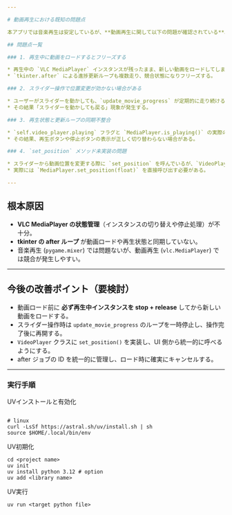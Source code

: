 ```yaml
---

# 動画再生における既知の問題点

本アプリでは音楽再生は安定しているが、**動画再生に関して以下の問題が確認されている**。

## 問題点一覧

### 1. 再生中に動画をロードするとフリーズする

* 再生中の `VLC MediaPlayer` インスタンスが残ったまま、新しい動画をロードしてしまう。
* `tkinter.after` による進捗更新ループも複数走り、競合状態になりフリーズする。

### 2. スライダー操作で位置変更が効かない場合がある

* ユーザーがスライダーを動かしても、`update_movie_progress` が定期的に走り続けるため、設定した位置が即座に上書きされる。
* その結果「スライダーを動かしても戻る」現象が発生する。

### 3. 再生状態と更新ループの同期不整合

* `self.video_player.playing` フラグと `MediaPlayer.is_playing()` の実際の状態がずれることがある。
* その結果、再生ボタンや停止ボタンの表示が正しく切り替わらない場合がある。

### 4. `set_position` メソッド未実装の問題

* スライダーから動画位置を変更する際に `set_position` を呼んでいるが、`VideoPlayer` クラスに実装されていない。
* 実際には `MediaPlayer.set_position(float)` を直接呼び出す必要がある。

---
```


## 根本原因

* **VLC MediaPlayer の状態管理**（インスタンスの切り替えや停止処理）が不十分。
* **tkinter の after ループ** が動画ロードや再生状態と同期していない。
* 音楽再生 (`pygame.mixer`) では問題ないが、動画再生 (`vlc.MediaPlayer`) では競合が発生しやすい。

---

## 今後の改善ポイント（要検討）

* 動画ロード前に **必ず再生中インスタンスを stop + release** してから新しい動画をロードする。
* スライダー操作時は `update_movie_progress` のループを一時停止し、操作完了後に再開する。
* `VideoPlayer` クラスに `set_position()` を実装し、UI 側から統一的に呼べるようにする。
* after ジョブの ID を統一的に管理し、ロード時に確実にキャンセルする。

---


### 実行手順

UVインストールと有効化
```terminal

# linux
curl -LsSf https://astral.sh/uv/install.sh | sh
source $HOME/.local/bin/env

```

UV初期化

```terminal
cd <project name>
uv init
uv install python 3.12 # option
uv add <library name>
```

UV実行
```terminal
uv run <target python file>
```
